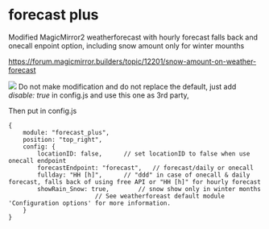 # forecast plus

Modified MagicMirror2 weatherforecast with hourly forecast falls back and onecall enpoint option, including snow amount only for winter mounths

https://forum.magicmirror.builders/topic/12201/snow-amount-on-weather-forecast

<img src=https://github.com/hangorazvan/forecast_plus/blob/master/preview.png>
Do not make modification and do not replace the default, just add <i>disable: true</i> in config.js and use this one as 3rd party,

Then put in config.js


	{
		module: "forecast_plus",
		position: "top_right",
		config: {
			locationID: false,		// set locationID to false when use onecall endpoint
			forecastEndpoint: "forecast",	// forecast/daily or onecall
			fullday: "HH [h]", 		// "ddd" in case of onecall & daily forecast, falls back of using free API or "HH [h]" for hourly forecast
			showRain_Snow: true, 		// snow show only in winter months
							// See weatherforeast default module 'Configuration options' for more information.
		}
	}
